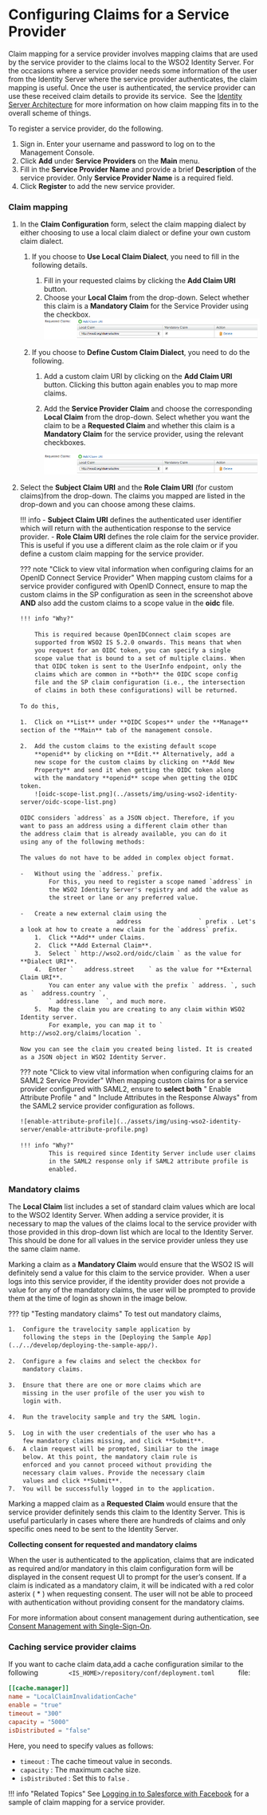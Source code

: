 # Configuring Claims for a Service Provider

Claim mapping for a service provider involves mapping claims that are
used by the service provider to the claims local to the WSO2 Identity
Server. For the occasions where a service provider needs some
information of the user from the Identity Server where the service
provider authenticates, the claim mapping is useful. Once the user is
authenticated, the service provider can use these received claim details
to provide its service.  See the [Identity Server
Architecture](../../get-started/architecture) for more
information on how claim mapping fits in to the overall scheme of
things.

To register a service provider, do the following.

1.  Sign in. Enter your username and password to log on to the Management Console. 
2.  Click **Add** under **Service Providers** on the **Main** menu.
3.  Fill in the **Service Provider Name** and provide a brief **Description** of the service provider. Only **Service Provider Name** is a required field.
4.  Click **Register** to add the new service provider.

### Claim mapping

1.  In the **Claim Configuration** form, select the claim mapping
    dialect by either choosing to use a local claim dialect or define
    your own custom claim dialect.  
    
    1.  If you choose to **Use Local Claim Dialect**, you need to fill
        in the following details.

        1.  Fill in your requested claims by clicking the **Add Claim
            URI** button.
        2.  Choose your **Local Claim** from the drop-down. Select
            whether this claim is a **Mandatory Claim** for the Service
            Provider using the checkbox.  
            ![mandatory-claim](../assets/img/using-wso2-identity-server/mandatory-claim.png)

    2.  If you choose to **Define Custom Claim Dialect**, you need to
        do the following.

        1.  Add a custom claim URI by clicking on the **Add Claim URI**
            button. Clicking this button again enables you to map more
            claims.

        2.  Add the **Service Provider Claim** and choose the
            corresponding **Local Claim** from the drop-down. Select
            whether you want the claim to be a **Requested Claim** and
            whether this claim is a **Mandatory Claim** for the service
            provider, using the relevant checkboxes.

            ![mandatory-claim](../assets/img/using-wso2-identity-server/mandatory-claim.png)

2.  Select the **Subject Claim URI** and the **Role Claim URI** (for
            custom claims)from the drop-down. The claims you mapped are listed
            in the drop-down and you can choose among these claims.

    !!! info 
        -   **Subject Claim URI** defines the authenticated user identifier
            which will return with the authentication response to the
            service provider.
        -   **Role Claim URI** defines the role claim for the service
            provider. This is useful if you use a different claim as the
            role claim or if you define a custom claim mapping for the
            service provider.
            
            
    ??? note "Click to view vital information when configuring claims for an OpenID Connect Service Provider"
        When mapping custom claims for a service provider
        configured with OpenID Connect, ensure to map the custom
        claims in the SP configuration as seen in the screenshot
        above **AND** also add the custom claims to a scope value in
        the **oidc** file.
    
        !!! info "Why?"
    
            This is required because OpenIDConnect claim scopes are
            supported from WSO2 IS 5.2.0 onwards. This means that when
            you request for an OIDC token, you can specify a single
            scope value that is bound to a set of multiple claims. When
            that OIDC token is sent to the UserInfo endpoint, only the
            claims which are common in **both** the OIDC scope config
            file and the SP claim configuration (i.e., the intersection
            of claims in both these configurations) will be returned.
            
        To do this,

        1.  Click on **List** under **OIDC Scopes** under the **Manage** section of the **Main** tab of the management console.

        2.  Add the custom claims to the existing default scope
            **openid** by clicking on **Edit.** Alternatively, add a
            new scope for the custom claims by clicking on **Add New
            Property** and send it when getting the OIDC token along
            with the mandatory **openid** scope when getting the OIDC token.
            ![oidc-scope-list.png](../assets/img/using-wso2-identity-server/oidc-scope-list.png)

        OIDC considers `address` as a JSON object. Therefore, if you
        want to pass an address using a different claim other than
        the address claim that is already available, you can do it
        using any of the following methods:

        The values do not have to be added in complex object format. 

        -   Without using the `address.` prefix.  
                For this, you need to register a scope named `address` in
                the WSO2 Identity Server's registry and add the value as
                the street or lane or any preferred value.

        -   Create a new external claim using the
                `                  address                ` prefix . Let's a look at how to create a new claim for the `address` prefix.
            1.  Click **Add** under Claims.
            2.  Click **Add External Claim**.
            3.  Select ` http://wso2.ord/oidc/claim ` as the value for **Dialect URI**.
            4.  Enter `   address.street    ` as the value for **External Claim URI**. 
                You can enter any value with the prefix ` address. `, such as `  address.country `,
                ` address.lane  `, and much more.
            5.  Map the claim you are creating to any claim within WSO2 Identity server.  
                For example, you can map it to ` http://wso2.org/claims/location `.

        Now you can see the claim you created being listed. It is created as a JSON object in WSO2 Identity Server.
            
    ??? note "Click to view vital information when configuring claims for an SAML2 Service Provider"
        When mapping custom claims for a service provider configured with SAML2, ensure to **select both** " Enable Attribute Profile " and " Include Attributes in the Response Always" from the SAML2 service provider configuration as follows.
    
        ![enable-attribute-profile](../assets/img/using-wso2-identity-server/enable-attribute-profile.png)
    
        !!! info "Why?"
                This is required since Identity Server include user claims
                in the SAML2 response only if SAML2 attribute profile is
                enabled.
            

### Mandatory claims

The **Local Claim** list includes a set of standard claim values which are local to the WSO2 Identity Server. When
adding a service provider, it is necessary to map the values of the claims local to the service provider with those
provided in this drop-down list which are local to the Identity Server. This should be done for all values in the
service provider unless they use the same claim name.

Marking a claim as a **Mandatory Claim** would ensure that
the WSO2 IS will definitely send a value for this claim to
the service provider.  When a user logs into this service
provider, if the identity provider does not provide a value
for any of the mandatory claims, the user will be prompted
to provide them at the time of login as shown in the image
below.  

??? tip "Testing mandatory claims"
    To test out mandatory claims,
        
    1.  Configure the travelocity sample application by
        following the steps in the [Deploying the Sample App](../../develop/deploying-the-sample-app/). 
        
    2.  Configure a few claims and select the checkbox for
        mandatory claims.

    3.  Ensure that there are one or more claims which are
        missing in the user profile of the user you wish to
        login with.

    4.  Run the travelocity sample and try the SAML login.

    5.  Log in with the user credentials of the user who has a
        few mandatory claims missing, and click **Submit**.
    6.  A claim request will be prompted, Similiar to the image
        below. At this point, the mandatory claim rule is
        enforced and you cannot proceed without providing the
        necessary claim values. Provide the necessary claim
        values and click **Submit**.
    7.  You will be successfully logged in to the application.


Marking a mapped claim as a **Requested Claim** would ensure
that the service provider definitely sends this claim to the
Identity Server. This is useful particularly in cases where
there are hundreds of claims and only specific ones need to
be sent to the Identity Server.

**Collecting consent for requested and mandatory claims**

When the user is authenticated to the application, claims
that are indicated as required and/or mandatory in this
claim configuration form will be displayed in the consent
request UI to prompt for the user’s consent. If a claim is
indicated as a mandatory claim, it will be indicated with a
red color asterix ( \* ) when requesting consent. The user
will not be able to proceed with authentication without
providing consent for the mandatory claims.

For more information about consent management during
authentication, see [Consent Management with
Single-Sign-On](../../learn/consent-management-with-single-sign-on).

### Caching service provider claims
If you want to cache claim data,add a cache configuration
similar to the following
`         <IS_HOME>/repository/conf/deployment.toml       ` file:

``` toml
[[cache.manager]]
name = "LocalClaimInvalidationCache"
enable = "true"
timeout = "300"
capacity = "5000"
isDistributed = "false"
```

Here, you need to specify values as follows:

-   ` timeout ` : The cache timeout value in seconds.
-   ` capacity ` : The maximum cache size.
-   ` isDistributed ` : Set this to
    ` false ` .


!!! info "Related Topics"
    See [Logging in to Salesforce with
        Facebook](../../learn/logging-in-to-salesforce-with-facebook) for a
        sample of claim mapping for a service provider.
